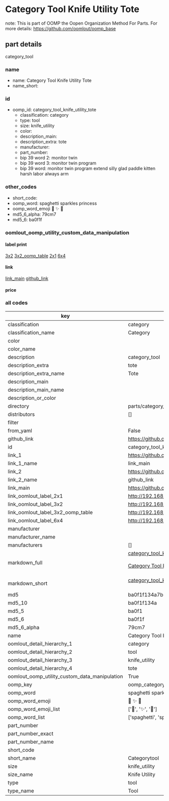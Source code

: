 # Category Tool Knife Utility Tote  

note: This is part of OOMP the Oopen Organization Method For Parts. For more details: https://github.com/oomlout/oomp_base

##  part details



category_tool

### name
* name: Category Tool Knife Utility Tote
* name_short: 
### id
* oomp_id: category_tool_knife_utility_tote
  * classification: category
  * type: tool
  * size: knife_utility
  * color: 
  * description_main: 
  * description_extra: tote
  * manufacturer: 
  * part_number: 
  * bip 39 word 2: monitor twin
  * bip 39 word 3: monitor twin program
  * bip 39 word: monitor twin program extend silly glad paddle kitten harsh labor always arm

### other_codes
* short_code: 
* oomp_word: spaghetti sparkles princess
* oomp_word_emoji :spaghetti: :sparkles: :princess:
* md5_6_alpha: 79cm7
* md5_6: ba0f1f






### oomlout_oomp_utility_custom_data_manipulation
#### label print
[3x2](http://192.168.1.245:1112/?label=oomp%2079cm7)
[3x2_oomp_table](http://192.168.1.107:1112/?label=oomp%2079cm7)
[2x1](http://192.168.1.242:1112/?label=oomp%2079cm7)
[6x4](http://192.168.1.55:1112/?label=oomp%2079cm7)    

#### link

[link_main](https://github.com/oomlout/oomlout_oomp_current_version_messy/tree/main/parts/category_tool_knife_utility_tote) [github_link](https://github.com/oomlout/oomlout_oomp_part_src/tree/main/parts/category_tool_knife_utility_tote)                             

#### price







### all codes 
| key | value |  
| --- | --- |  
| classification | category |  
| classification_name | Category |  
| color |  |  
| color_name |  |  
| description | category_tool |  
| description_extra | tote |  
| description_extra_name | Tote |  
| description_main |  |  
| description_main_name |  |  
| description_or_color |   |  
| directory | parts/category_tool_knife_utility_tote |  
| distributors | [] |  
| filter |  |  
| from_yaml | False |  
| github_link | https://github.com/oomlout/oomlout_oomp_part_src/tree/main/parts/category_tool_knife_utility_tote |  
| id | category_tool_knife_utility_tote |  
| link_1 | https://github.com/oomlout/oomlout_oomp_current_version_messy/tree/main/parts/category_tool_knife_utility_tote |  
| link_1_name | link_main |  
| link_2 | https://github.com/oomlout/oomlout_oomp_part_src/tree/main/parts/category_tool_knife_utility_tote |  
| link_2_name | github_link |  
| link_main | https://github.com/oomlout/oomlout_oomp_current_version_messy/tree/main/parts/category_tool_knife_utility_tote |  
| link_oomlout_label_2x1 | http://192.168.1.242:1112/?label=oomp%2079cm7 |  
| link_oomlout_label_3x2 | http://192.168.1.245:1112/?label=oomp%2079cm7 |  
| link_oomlout_label_3x2_oomp_table | http://192.168.1.107:1112/?label=oomp%2079cm7 |  
| link_oomlout_label_6x4 | http://192.168.1.55:1112/?label=oomp%2079cm7 |  
| manufacturer |  |  
| manufacturer_name |  |  
| manufacturers | [] |  
| markdown_full | [category_tool_knife_utility_tote](https://github.com/oomlout/oomlout_oomp_current_version_messy/tree/main/parts/category_tool_knife_utility_tote)<br>[](https://github.com/oomlout/oomlout_oomp_current_version_messy/tree/main/parts/category_tool_knife_utility_tote)<br>[Category Tool Knife Utility Tote](https://github.com/oomlout/oomlout_oomp_current_version_messy/tree/main/parts/category_tool_knife_utility_tote)<br><br> |  
| markdown_short | [category_tool_knife_utility_tote](https://github.com/oomlout/oomlout_oomp_current_version_messy/tree/main/parts/category_tool_knife_utility_tote)<br><br> |  
| md5 | ba0f1f134a7b53d98a64550f57fadc78 |  
| md5_10 | ba0f1f134a |  
| md5_5 | ba0f1 |  
| md5_6 | ba0f1f |  
| md5_6_alpha | 79cm7 |  
| name | Category Tool Knife Utility Tote |  
| oomlout_detail_hierarchy_1 | category |  
| oomlout_detail_hierarchy_2 | tool |  
| oomlout_detail_hierarchy_3 | knife_utility |  
| oomlout_detail_hierarchy_4 | tote |  
| oomlout_oomp_utility_custom_data_manipulation | True |  
| oomp_key | oomp_category_tool_knife_utility_tote |  
| oomp_word | spaghetti sparkles princess |  
| oomp_word_emoji | :spaghetti: :sparkles: :princess: |  
| oomp_word_emoji_list | [':spaghetti:', ':sparkles:', ':princess:'] |  
| oomp_word_list | ['spaghetti', 'sparkles', 'princess'] |  
| part_number |  |  
| part_number_exact |  |  
| part_number_name |  |  
| short_code |  |  
| short_name | Categorytool |  
| size | knife_utility |  
| size_name | Knife Utility |  
| type | tool |  
| type_name | Tool |  
